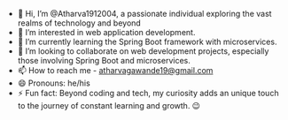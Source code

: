 - 👋 Hi, I’m @Atharva1912004, a passionate individual exploring the vast realms of technology and beyond
- 👀 I’m interested in web application development.
- 🌱 I’m currently learning the Spring Boot framework with microservices.
- 💞️ I’m looking to collaborate on web development projects, especially those involving Spring Boot and microservices.
- 📫 How to reach me - atharvagawande19@gmail.com
- 😄 Pronouns: he/his
- ⚡ Fun fact: Beyond coding and tech, my curiosity adds an unique touch to the journey of constant learning and growth. 😉
<!---
Atharva1912004/Atharva1912004 is a ✨ special ✨ repository because its `README.md` (this file) appears on your GitHub profile.
You can click the Preview link to take a look at your changes.
--->

